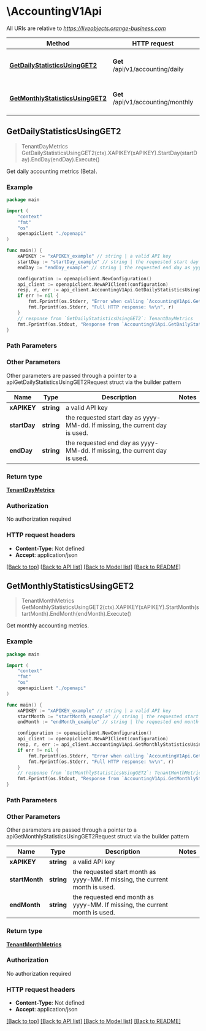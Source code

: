 # \AccountingV1Api

All URIs are relative to *https://liveobjects.orange-business.com*

Method | HTTP request | Description
------------- | ------------- | -------------
[**GetDailyStatisticsUsingGET2**](AccountingV1Api.md#GetDailyStatisticsUsingGET2) | **Get** /api/v1/accounting/daily | Get daily accounting metrics (Beta).
[**GetMonthlyStatisticsUsingGET2**](AccountingV1Api.md#GetMonthlyStatisticsUsingGET2) | **Get** /api/v1/accounting/monthly | Get monthly accounting metrics.



## GetDailyStatisticsUsingGET2

> TenantDayMetrics GetDailyStatisticsUsingGET2(ctx).XAPIKEY(xAPIKEY).StartDay(startDay).EndDay(endDay).Execute()

Get daily accounting metrics (Beta).



### Example

```go
package main

import (
    "context"
    "fmt"
    "os"
    openapiclient "./openapi"
)

func main() {
    xAPIKEY := "xAPIKEY_example" // string | a valid API key
    startDay := "startDay_example" // string | the requested start day as yyyy-MM-dd. If missing, the current day is used. (optional)
    endDay := "endDay_example" // string | the requested end day as yyyy-MM-dd. If missing, the current day is used. (optional)

    configuration := openapiclient.NewConfiguration()
    api_client := openapiclient.NewAPIClient(configuration)
    resp, r, err := api_client.AccountingV1Api.GetDailyStatisticsUsingGET2(context.Background()).XAPIKEY(xAPIKEY).StartDay(startDay).EndDay(endDay).Execute()
    if err != nil {
        fmt.Fprintf(os.Stderr, "Error when calling `AccountingV1Api.GetDailyStatisticsUsingGET2``: %v\n", err)
        fmt.Fprintf(os.Stderr, "Full HTTP response: %v\n", r)
    }
    // response from `GetDailyStatisticsUsingGET2`: TenantDayMetrics
    fmt.Fprintf(os.Stdout, "Response from `AccountingV1Api.GetDailyStatisticsUsingGET2`: %v\n", resp)
}
```

### Path Parameters



### Other Parameters

Other parameters are passed through a pointer to a apiGetDailyStatisticsUsingGET2Request struct via the builder pattern


Name | Type | Description  | Notes
------------- | ------------- | ------------- | -------------
 **xAPIKEY** | **string** | a valid API key | 
 **startDay** | **string** | the requested start day as yyyy-MM-dd. If missing, the current day is used. | 
 **endDay** | **string** | the requested end day as yyyy-MM-dd. If missing, the current day is used. | 

### Return type

[**TenantDayMetrics**](TenantDayMetrics.md)

### Authorization

No authorization required

### HTTP request headers

- **Content-Type**: Not defined
- **Accept**: application/json

[[Back to top]](#) [[Back to API list]](../README.md#documentation-for-api-endpoints)
[[Back to Model list]](../README.md#documentation-for-models)
[[Back to README]](../README.md)


## GetMonthlyStatisticsUsingGET2

> TenantMonthMetrics GetMonthlyStatisticsUsingGET2(ctx).XAPIKEY(xAPIKEY).StartMonth(startMonth).EndMonth(endMonth).Execute()

Get monthly accounting metrics.



### Example

```go
package main

import (
    "context"
    "fmt"
    "os"
    openapiclient "./openapi"
)

func main() {
    xAPIKEY := "xAPIKEY_example" // string | a valid API key
    startMonth := "startMonth_example" // string | the requested start month as yyyy-MM. If missing, the current month is used. (optional)
    endMonth := "endMonth_example" // string | the requested end month as yyyy-MM. If missing, the current month is used. (optional)

    configuration := openapiclient.NewConfiguration()
    api_client := openapiclient.NewAPIClient(configuration)
    resp, r, err := api_client.AccountingV1Api.GetMonthlyStatisticsUsingGET2(context.Background()).XAPIKEY(xAPIKEY).StartMonth(startMonth).EndMonth(endMonth).Execute()
    if err != nil {
        fmt.Fprintf(os.Stderr, "Error when calling `AccountingV1Api.GetMonthlyStatisticsUsingGET2``: %v\n", err)
        fmt.Fprintf(os.Stderr, "Full HTTP response: %v\n", r)
    }
    // response from `GetMonthlyStatisticsUsingGET2`: TenantMonthMetrics
    fmt.Fprintf(os.Stdout, "Response from `AccountingV1Api.GetMonthlyStatisticsUsingGET2`: %v\n", resp)
}
```

### Path Parameters



### Other Parameters

Other parameters are passed through a pointer to a apiGetMonthlyStatisticsUsingGET2Request struct via the builder pattern


Name | Type | Description  | Notes
------------- | ------------- | ------------- | -------------
 **xAPIKEY** | **string** | a valid API key | 
 **startMonth** | **string** | the requested start month as yyyy-MM. If missing, the current month is used. | 
 **endMonth** | **string** | the requested end month as yyyy-MM. If missing, the current month is used. | 

### Return type

[**TenantMonthMetrics**](TenantMonthMetrics.md)

### Authorization

No authorization required

### HTTP request headers

- **Content-Type**: Not defined
- **Accept**: application/json

[[Back to top]](#) [[Back to API list]](../README.md#documentation-for-api-endpoints)
[[Back to Model list]](../README.md#documentation-for-models)
[[Back to README]](../README.md)

